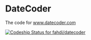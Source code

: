 DateCoder
=========

The code for www.datecoder.com

[ ![Codeship Status for fahdi/datecoder](https://codeship.io/projects/848c66d0-45f5-0131-2f24-36c050b0fd20/status)](https://codeship.io/projects/10894)